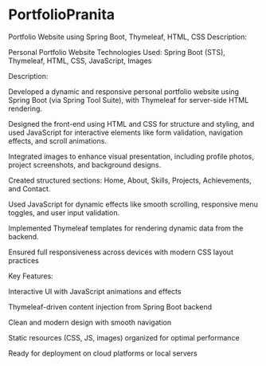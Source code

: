 # PortfolioPranita
Portfolio Website using Spring Boot, Thymeleaf, HTML, CSS
Description:

Personal Portfolio Website
Technologies Used: Spring Boot (STS), Thymeleaf, HTML, CSS, JavaScript, Images

Description:

Developed a dynamic and responsive personal portfolio website using Spring Boot (via Spring Tool Suite), with Thymeleaf for server-side HTML rendering.

Designed the front-end using HTML and CSS for structure and styling, and used JavaScript for interactive elements like form validation, navigation effects, and scroll animations.

Integrated images to enhance visual presentation, including profile photos, project screenshots, and background designs.

Created structured sections: Home, About, Skills, Projects, Achievements, and Contact.

Used JavaScript for dynamic effects like smooth scrolling, responsive menu toggles, and user input validation.

Implemented Thymeleaf templates for rendering dynamic data from the backend.

Ensured full responsiveness across devices with modern CSS layout practices 

Key Features:

Interactive UI with JavaScript animations and effects

Thymeleaf-driven content injection from Spring Boot backend

Clean and modern design with smooth navigation

Static resources (CSS, JS, images) organized for optimal performance

Ready for deployment on cloud platforms or local servers

